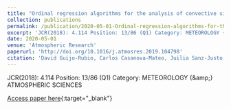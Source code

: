 ```yaml
---
title: "Ordinal regression algorithms for the analysis of convective situations over Madrid-Barajas airport"
collection: publications
permalink: /publication/2020-05-01-Ordinal-regression-algorithms-for-the-analysis-of-convective-situations-over-Madrid-Barajas-airport
excerpt: 'JCR(2018): 4.114 Position: 13/86 (Q1) Category: METEOROLOGY {\&amp;} ATMOSPHERIC SCIENCES'
date: 2020-05-01
venue: 'Atmospheric Research'
paperurl: 'http://doi.org/10.1016/j.atmosres.2019.104798'
citation: 'David Guijo-Rubio, Carlos Casanova-Mateo, Juilia Sanz-Justo, **Pedro Antonio Gutiérrez, **, Sara Cornejo-Bueno, César Hervás-Martínez, Sancho Salcedo-Sanz, &quot;Ordinal regression algorithms for the analysis of convective situations over Madrid-Barajas airport.&quot; Atmospheric Research, Vol. 236, 2020, pp.104798.'
---
```

JCR(2018): 4.114 Position: 13/86 (Q1) Category: METEOROLOGY {\&amp;} ATMOSPHERIC SCIENCES

[Access paper here](http://doi.org/10.1016/j.atmosres.2019.104798){:target="_blank"}
